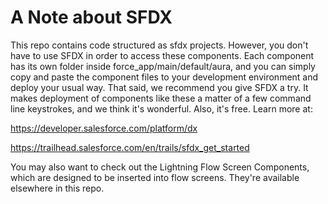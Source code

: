 # A Note about SFDX

This repo contains code structured as sfdx projects. However, you don't have to use SFDX in order to access these components. Each component has its own folder inside force_app/main/default/aura, and you can simply copy and paste the component files to your development environment and deploy your usual way. That said, we recommend you give SFDX a try. It makes deployment of components like these a matter of a few command line keystrokes, and we think it's wonderful. Also, it's free. Learn more at:

https://developer.salesforce.com/platform/dx

https://trailhead.salesforce.com/en/trails/sfdx_get_started

You may also want to check out the Lightning Flow Screen Components, which are designed to be inserted into flow screens. They're available elsewhere in this repo.
